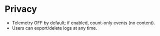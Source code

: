 # Privacy
- Telemetry OFF by default; if enabled, count-only events (no content).
- Users can export/delete logs at any time.
